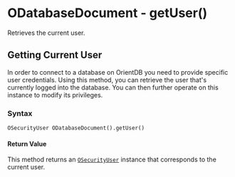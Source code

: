 
# ODatabaseDocument - getUser()

Retrieves the current user.

## Getting Current User

In order to connect to a database on OrientDB you need to provide specific user credentials.  Using this method, you can retrieve the user that's currently logged into the database.  You can then further operate on this instance to modify its privileges.

### Syntax

```
OSecurityUser ODatabaseDocument().getUser()
```

#### Return Value

This method returns an [`OSecurityUser`](../OSecurityUser.md) instance that corresponds to the current user.


